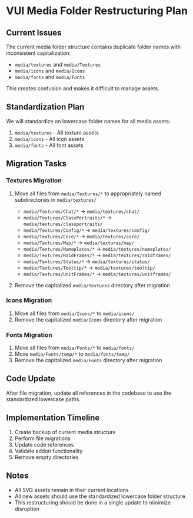 # VUI Media Folder Restructuring Plan

## Current Issues

The current media folder structure contains duplicate folder names with inconsistent capitalization:
- `media/textures` and `media/Textures`
- `media/icons` and `media/Icons`
- `media/fonts` and `media/Fonts`

This creates confusion and makes it difficult to manage assets.

## Standardization Plan

We will standardize on lowercase folder names for all media assets:

1. `media/textures` - All texture assets
2. `media/icons` - All icon assets
3. `media/fonts` - All font assets

## Migration Tasks

### Textures Migration

1. Move all files from `media/Textures/*` to appropriately named subdirectories in `media/textures/`
   - `media/Textures/Chat/*` → `media/textures/chat/`
   - `media/Textures/ClassPortraits/*` → `media/textures/classportraits/`
   - `media/Textures/Config/*` → `media/textures/config/`
   - `media/Textures/Core/*` → `media/textures/core/`
   - `media/Textures/Map/*` → `media/textures/map/`
   - `media/Textures/Nameplates/*` → `media/textures/nameplates/`
   - `media/Textures/RaidFrames/*` → `media/textures/raidframes/`
   - `media/Textures/Status/*` → `media/textures/status/`
   - `media/Textures/Tooltip/*` → `media/textures/tooltip/`
   - `media/Textures/UnitFrames/*` → `media/textures/unitframes/`

2. Remove the capitalized `media/Textures` directory after migration

### Icons Migration

1. Move all files from `media/Icons/*` to `media/icons/`
2. Remove the capitalized `media/Icons` directory after migration

### Fonts Migration

1. Move all files from `media/Fonts/*` to `media/fonts/`
2. Move `media/Fonts/temp/*` to `media/fonts/temp/`
3. Remove the capitalized `media/Fonts` directory after migration

## Code Update

After file migration, update all references in the codebase to use the standardized lowercase paths.

## Implementation Timeline

1. Create backup of current media structure
2. Perform file migrations
3. Update code references
4. Validate addon functionality
5. Remove empty directories

## Notes

- All SVG assets remain in their current locations
- All new assets should use the standardized lowercase folder structure
- This restructuring should be done in a single update to minimize disruption